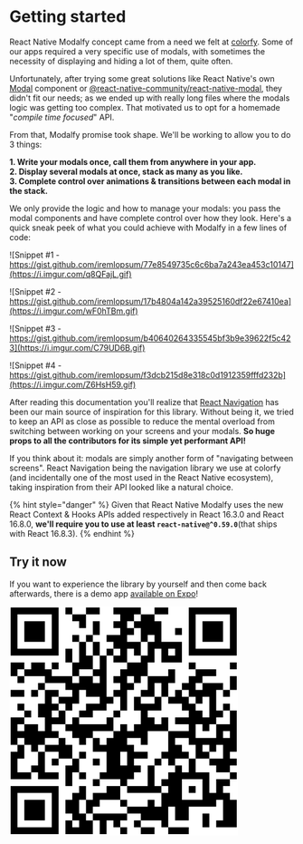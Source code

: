 # Getting started

React Native Modalfy concept came from a need we felt at [colorfy](https://colorfy.me). Some of our apps required a very specific use of modals, with sometimes the necessity of displaying and hiding a lot of them, quite often.

Unfortunately, after trying some great solutions like React Native's own [Modal](https://reactnative.dev/docs/modal) component or [@react-native-community/react-native-modal](https://github.com/react-native-community/react-native-modal), they didn't fit our needs; as we ended up with really long files where the modals logic was getting too complex. That motivated us to opt for a homemade "_compile time focused_" API. 

From that, Modalfy promise took shape. We'll be working to allow you to do 3 things:

**1. Write your modals once, call them from anywhere in your app.  
2. Display several modals at once, stack as many as you like.  
3. Complete control over animations & transitions between each modal in the stack.**

We only provide the logic and how to manage your modals: you pass the modal components and have complete control over how they look. Here's a quick sneak peek of what you could achieve with Modalfy in a few lines of code:

![Snippet \#1 - https://gist.github.com/iremlopsum/77e8549735c6c6ba7a243ea453c10147](https://i.imgur.com/q8QFajL.gif)

![Snippet \#2 - https://gist.github.com/iremlopsum/17b4804a142a39525160df22e67410ea](https://i.imgur.com/wF0hTBm.gif)

![Snippet \#3 - https://gist.github.com/iremlopsum/b40640264335545bf3b9e39622f5c423](https://i.imgur.com/C79UD6B.gif)

![Snippet \#4 - https://gist.github.com/iremlopsum/f3dcb215d8e318c0d1912359fffd232b](https://i.imgur.com/Z6HsH59.gif)

After reading this documentation you'll realize that [React Navigation](https://reactnavigation.org) has been our main source of inspiration for this library. Without being it, we tried to keep an API as close as possible to reduce the mental overload from switching between working on your screens and your modals. **So huge props to all the contributors for its simple yet performant API!**

If you think about it: modals are simply another form of "navigating between screens". React Navigation being the navigation library we use at colorfy \(and incidentally one of the most used in the React Native ecosystem\), taking inspiration from their API looked like a natural choice.

{% hint style="danger" %}
Given that React Native Modalfy uses the new React Context & Hooks APIs added respectively in React 16.3.0 and React 16.8.0, **we'll require you to use at least `react-native@^0.59.0`**\(that ships with React 16.8.3\).
{% endhint %}

## Try it now

If you want to experience the library by yourself and then come back afterwards, there is a demo app [available on Expo](https://snack.expo.io/@charles.m/react-native-modalfy)!

![](.gitbook/assets/screenshot-2020-05-13-at-12.21.45.png)



